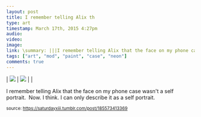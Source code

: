 ```yaml
---
layout: post
title: I remember telling Alix th
type: art
timestamp: March 17th, 2015 4:27pm
audio: 
video: 
image: 
link: \summary: |||I remember telling Alix that the face on my phone case wasn't a self portrait. Now. I think. I can only describe it as a self portrait.
tags: ["art", "mod", "paint", "case", "neon"]
comments: true
---
```


| <img src="https://saturdayxiii.github.io/media/185573413369_0.jpg"/> | <img src="https://saturdayxiii.github.io/media/185573413369_1.jpg"/> |  |

I remember telling Alix that the face on my phone case wasn't a self portrait.  Now. I think. I can only describe it as a self portrait.
 
  
<small>source: https://saturdayxiii.tumblr.com/post/185573413369</small>
